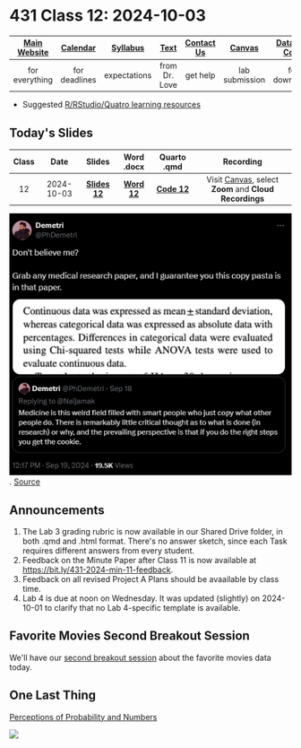 # 431 Class 12: 2024-10-03

[Main Website](https://thomaselove.github.io/431-2024/) | [Calendar](https://thomaselove.github.io/431-2024/calendar.html) | [Syllabus](https://thomaselove.github.io/431-syllabus-2024/) | [Text](https://thomaselove.github.io/431-book/) | [Contact Us](https://thomaselove.github.io/431-2024/contact.html) | [Canvas](https://canvas.case.edu) | [Data and Code](https://github.com/THOMASELOVE/431-data)
:-----------: | :--------------: | :----------: | :---------: | :-------------: | :-----------: | :------------:
for everything | for deadlines | expectations | from Dr. Love | get help | lab submission | for downloads

- Suggested [R/RStudio/Quatro learning resources](https://thomaselove.github.io/431-2024/resources.html)

## Today's Slides

Class | Date | Slides | Word .docx | Quarto .qmd | Recording
:---: | :--------: | :------: | :------: | :------: | :-------------:
12 | 2024-10-03 | **[Slides 12](https://thomaselove.github.io/431-slides-2024/class12.html)** | **[Word 12](https://thomaselove.github.io/431-slides-2024/class12w.docx)** | **[Code 12](https://github.com/THOMASELOVE/431-slides-2024/blob/main/class12.qmd)** | Visit [Canvas](https://canvas.case.edu/), select **Zoom** and **Cloud Recordings**

![](demetri_2024-09-19.png). [Source](https://x.com/phdemetri/status/1836801893437219321)

## Announcements

1. The Lab 3 grading rubric is now available in our Shared Drive folder, in both .qmd and .html format. There's no answer sketch, since each Task requires different answers from every student.
2. Feedback on the Minute Paper after Class 11 is now available at <https://bit.ly/431-2024-min-11-feedback>.
3. Feedback on all revised Project A Plans should be avaailable by class time.
4. Lab 4 is due at noon on Wednesday. It was updated (slightly) on 2024-10-01 to clarify that no Lab 4-specific template is available.


## Favorite Movies Second Breakout Session

We'll have our [second breakout session](https://github.com/THOMASELOVE/431-classes-2024/blob/main/movies/breakout2.md) about the favorite movies data today.

## One Last Thing

[Perceptions of Probability and Numbers](https://github.com/zonination/perceptions)

![](https://raw.githubusercontent.com/zonination/perceptions/master/plot1.png)
